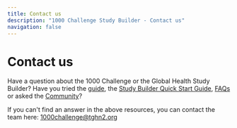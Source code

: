 ```yaml
---
title: Contact us
description: "1000 Challenge Study Builder - Contact us"
navigation: false
---
```

# Contact us

Have a question about the 1000 Challenge or the Global Health Study Builder? Have you tried the [guide](https://1000challenge.tghn.org/guidance-and-resources/1000-challenge-guide/), the [Study Builder Quick Start Guide](https://1000challenge.tghn.org/guidance-and-resources/how-use-study-builder-tool/), [FAQs](https://1000challenge.tghn.org/guidance-and-resources/faqs/) or asked the [Community](https://1000challenge.tghn.org/community/groups/)?

If you can't find an answer in the above resources, you can contact the team here: [1000challenge@tghn2.org](mailto:1000challenge@tghn2.org)